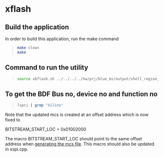# xflash

Build the application
-----------------------
In order to build this application, run the make command
>
>```bash
> make clean
> make
>

Command to run the utility
-----------------------------
>
>```bash
> source xbflash.sh ../../../../hw/prj/blue_bs/output/shell_region_wrapper.mcs
>

To get the BDF Bus no, device no and function no
---------------------------------------------------------
>
>```bash
> lspci | grep "Xilinx"
>

Note that the updated mcs is created at an offset address which is now fixed to 

BITSTREAM_START_LOC = 0x01002000 

The macro BITSTREAM_START_LOC should point to the same offset address when [generating the mcs file](../../app_pcie_qspi/mcs_tools/u50_mcs.tcl).
This macro should also be updated in xspi.cpp.
